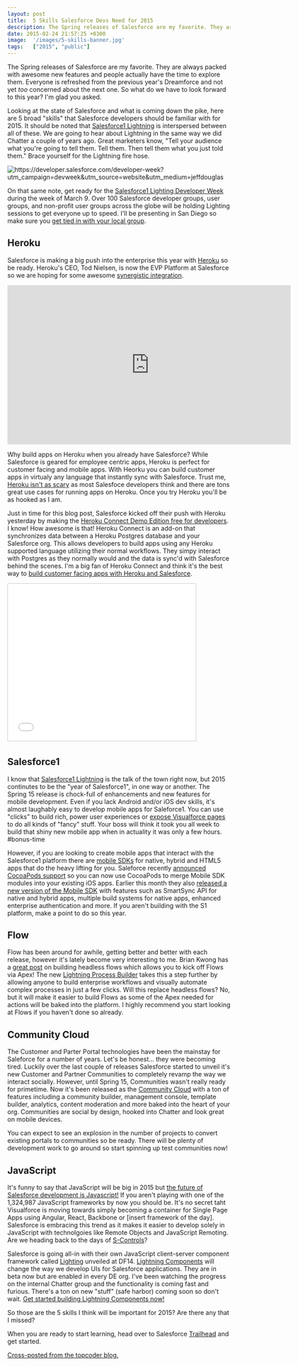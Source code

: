 ```yaml
---
layout: post
title:  5 Skills Salesforce Devs Need for 2015
description: The Spring releases of Salesforce are my favorite. They are always packed with awesome new features and people actually have the time to explore them. Everyone is refreshed from the previous years Dreamforce and not yet too concerned about the next one. So what do we have to look forward to this year? Im glad you asked. Looking at the state of Salesforce and what is coming down the pike, here are 5 broad skills that Salesforce developers should be familiar with for 2015. It should be noted that 
date: 2015-02-24 21:57:25 +0300
image:  '/images/5-skills-banner.jpg'
tags:   ["2015", "public"]
---
```

<p>The Spring releases of Salesforce are my favorite. They are always packed with awesome new features and people actually have the time to explore them. Everyone is refreshed from the previous year's Dreamforce and not yet <em>too</em> concerned about the next one. So what do we have to look forward to this year? I'm glad you asked.</p>
<p>Looking at the state of Salesforce and what is coming down the pike, here are 5 broad "skills" that Salesforce developers should be familiar with for 2015. It should be noted that <a href="http://www.salesforce.com/platform/services/lightning/">Salesforce1 Lightning</a> is interspersed between all of these. We are going to hear about Lightning in the same way we did Chatter a couple of years ago. Great marketers know, "Tell your audience what you're going to tell them. Tell them. Then tell them what you just told them." Brace yourself for the Lightning fire hose.</p>
<p><img src="http://res.cloudinary.com/hzxejch6p/image/upload/v1424194653/2015-02-728x90-lightning_astro-retargeter_d2ybjy.png" alt="https://developer.salesforce.com/developer-week?utm_campaign=devweek&utm_source=website&utm_medium=jeffdouglas" ></p>
<p>On that same note, get ready for the <a href="https://developer.salesforce.com/blogs/developer-relations/2015/02/lightning-developer-week-strikes-100-cities.html">Salesforce1 Lighting Developer Week</a> during the week of March 9. Over 100 Salesforce developer groups, user groups, and non-profit user groups across the globe will be holding Lighting sessions to get everyone up to speed. I'll be presenting in San Diego so make sure you <a href="https://developer.salesforce.com/dugs?title=page/Force.com_User_Groups">get tied in with your local group</a>.</p>
<h2 id="heroku">Heroku</h2>
<p>Salesforce is making a big push into the enterprise this year with <a href="https://www.heroku.com/">Heroku</a> so be ready. Heroku's CEO, Tod Nielsen, is now the EVP Platform at Salesforce so we are hoping for some awesome <a href="https://www.youtube.com/watch?v=PV_GcBmqh-o#t=14">synergistic integration</a>.</p>
<div class="flex-video"><iframe width="640" height="360" src="https://www.youtube.com/embed/PV_GcBmqh-o?start=13" frameborder="0" allowfullscreen></iframe></div>
<p>Why build apps on Heroku when you already have Salesforce? While Salesforce is geared for employee centric apps, Heroku is perfect for customer facing and mobile apps. With Heorku you can build customer apps in virtualy any language that instantly sync with Salesforce. Trust me, <a href="/2015/02/10/hey-salesforce-devs-heroku-aint-that-scary/">Heroku isn't as scary</a> as most Salesfoce developers think and there are tons great use cases for running apps on Heroku. Once you try Heroku you'll be as hooked as I am.</p>
<p>Just in time for this blog post, Salesforce kicked off their push with Heroku yesterday by making the <a href="https://developer.salesforce.com/blogs/developer-relations/2015/02/test-drive-heroku-connect.html">Heroku Connect Demo Edition free for developers</a>. I know! How awesome is that! Heroku Connect is an add-on that synchronizes data between a Heroku Postgres database and your Salesforce org. This allows developers to build apps using any Heroku supported language utilizing their normal workflows. They simpy interact with Postgres as they normally would and the data is sync'd with Salesforce behind the scenes. I'm a big fan of Heroku Connect and think it's the best way to <a href="/2015/01/16/strategies-for-building-customer-facing-apps-with-salesforce-com/">build customer facing apps with Heroku and Salesforce</a>.</p>
<div class="flex-video"><iframe src="//www.slideshare.net/slideshow/embed_code/40354424" width="425" height="355" frameborder="0" marginwidth="0" marginheight="0" scrolling="no" style="border:1px solid #CCC; border-width:1px; margin-bottom:5px; max-width: 100%;" allowfullscreen> </iframe></div>
<h2 id="salesforce1">Salesforce1</h2>
<p>I know that <a href="http://www.salesforce.com/platform/services/lightning/">Salesforce1 Lightning</a> is the talk of the town right now, but 2015 continutes to be the "year of Salesforce1", in one way or another. The Spring 15 release is chock-full of enhancements and new features for mobile development. Even if you lack Android and/or iOS dev skills, it's almost laughably easy to develop mobile apps for Saleforce1. You can use "clicks" to build rich, power user experiences or <a href="https://www.youtube.com/watch?v=R3ytoc2MB60">expose Visualforce pages</a> to do all kinds of "fancy" stuff. Your boss will think it took you all week to build that shiny new mobile app when in actuality it was only a few hours. #bonus-time</p>
<p>However, if you are looking to create mobile apps that interact with the Salesforce1 platform there are <a href="https://developer.salesforce.com/page/Mobile_SDK">mobile SDKs</a> for native, hybrid and HTML5 apps that do the heavy lifting for you. Saleforce recently <a href="https://developer.salesforce.com/blogs/engineering/2015/02/cocoapods-support-comes-mobile-sdk.html">announced CocoaPods support</a> so you can now use CocoaPods to merge Mobile SDK modules into your existing iOS apps. Earlier this month they also <a href="https://developer.salesforce.com/blogs/engineering/2015/02/salesforce-mobile-sdk-3-1-unified-app-architecture-brings-unparalleled-flexibility.html">released a new version of the Mobile SDK</a> with features such as SmartSync API for native and hybrid apps, multiple build systems for native apps, enhanced enterprise authentication and more. If you aren't building with the S1 platform, make a point to do so this year.</p>
<h2 id="flow">Flow</h2>
<p>Flow has been around for awhile, getting better and better with each release, however it's lately become very interesting to me. Brian Kwong has a <a href="https://salesforcewizard.wordpress.com/2014/11/13/attack-of-the-headless-flow-building-a-trigger-ready-flow/">great post</a> on building headless flows which allows you to kick off Flows via Apex! The new <a href="https://help.salesforce.com/HTViewHelpDoc?id=process_overview.htm">Lightning Process Builder</a> takes this a step further by allowing anyone to build enterprise workflows and visually automate complex processes in just a few clicks. Will this replace headless flows? No, but it will make it easier to build Flows as some of the Apex needed for actions will be baked into the platform. I highly recommend you start looking at Flows if you haven't done so already.</p>
<h2 id="communitycloud">Community Cloud</h2>
<p>The Customer and Parter Portal technologies have been the mainstay for Saleforce for a number of years. Let's be honest... they were becoming tired. Luckily over the last couple of releases Salesforce started to unveil it's new Customer and Partner Communities to completely revamp the way we interact socially. However, until Spring 15, Communities wasn't really ready for primetime. Now it's been released as the <a href="http://www.salesforce.com/company/news-press/press-releases/2014/08/140827.jsp">Community Cloud</a> with a ton of features including a community builder, management console, template builder, analytics, content moderation and more baked into the heart of your org. Communities are social by design, hooked into Chatter and look great on mobile devices.</p>
<p>You can expect to see an explosion in the number of projects to convert existing portals to communities so be ready. There will be plenty of development work to go around so start spinning up test communities now!</p>
<h2 id="javascript">JavaScript</h2>
<p>It's funny to say that JavaScript will be big in 2015 but <a href="/2015/02/06/the-future-of-salesforce-development-is-javascript/">the future of Salesforce development is Javascript!</a> If you aren't playing with one of the 1,324,987 JavaScript frameworks by now you should be. It's no secret taht Visualforce is moving towards simply becoming a container for Single Page Apps using Angular, React, Backbone or [insert framework of the day]. Salesforce is embracing this trend as it makes it easier to develop solely in JavaScript with technolgoies like Remote Objects and JavaScript Remoting. Are we heading back to the days of <a href="https://help.salesforce.com/HTViewHelpDoc?id=dev_about_scontrols.htm&language=en_US">S-Controls</a>?</p>
<p>Salesforce is going all-in with their own JavaScript client-server component framework called <a href="https://developer.salesforce.com/docs/atlas.en-us.lightning.meta/lightning/intro_framework.htm">Lighting</a> unveiled at DF14. <a href="https://developer.salesforce.com/docs/atlas.en-us.lightning.meta/lightning/">Lightning Components</a> will change the way we develop UIs for Salesforce applications. They are in beta now but are enabled in every DE org. I've been watching the progress on the internal Chatter group and the functionality is coming fast and furious. There's a ton on new "stuff" (safe harbor) coming soon so don't wait. <a href="/2014/10/14/tutorial-build-your-first-lightning-component/">Get started building Lightning Components now!</a></p>
<p>So those are the 5 skills I think will be important for 2015? Are there any that I missed?</p>
<p>When you are ready to start learning, head over to Salesforce <a href="https://developer.salesforce.com/trailhead">Trailhead</a> and get started.</p>
<p><a href="https://www.topcoder.com/blog/5-skills-salesforce-devs-need-for-2015/">Cross-posted from the topcoder blog.</a></p>

